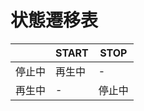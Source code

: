 # 状態遷移表

|        | START  | STOP   |
| ---    | ---    | ---    |
| 停止中 | 再生中 | -      |
| 再生中 | -      | 停止中 |
